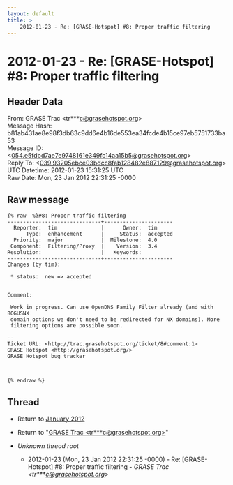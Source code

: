 ```yaml
---
layout: default
title: >
    2012-01-23 - Re: [GRASE-Hotspot] #8: Proper traffic filtering
---
```


# 2012-01-23 - Re: [GRASE-Hotspot] #8: Proper traffic filtering

## Header Data

From: GRASE Trac \<tr***c@grasehotspot.org\><br>
Message Hash: b81ab431ae8e98f3db63c9dd6e4b16de553ea34fcde4b15ce97eb5751733ba53<br>
Message ID: \<054.e5fdbd7ae7e9748161e349fc14aa15b5@grasehotspot.org\><br>
Reply To: \<039.93205ebce03bdcc8fab128482e887129@grasehotspot.org\><br>
UTC Datetime: 2012-01-23 15:31:25 UTC<br>
Raw Date: Mon, 23 Jan 2012 22:31:25 -0000<br>

## Raw message

```
{% raw  %}#8: Proper traffic filtering
------------------------------+----------------------
  Reporter:  tim              |      Owner:  tim
      Type:  enhancement      |     Status:  accepted
  Priority:  major            |  Milestone:  4.0
 Component:  Filtering/Proxy  |    Version:  3.4
Resolution:                   |   Keywords:
------------------------------+----------------------
Changes (by tim):

 * status:  new => accepted


Comment:

 Work in progress. Can use OpenDNS Family Filter already (and with BOGUSNX
 domain options we don't need to be redirected for NX domains). More
 filtering options are possible soon.

-- 
Ticket URL: <http://trac.grasehotspot.org/ticket/8#comment:1>
GRASE Hotspot <http://grasehotspot.org/>
GRASE Hotspot bug tracker



{% endraw %}
```

## Thread

+ Return to [January 2012](/archive/2012/01)

+ Return to "[GRASE Trac <tr***c<span>@</span>grasehotspot.org>](/authors/tr___c_at_grasehotspot_org)"

+ _Unknown thread root_
  + 2012-01-23 (Mon, 23 Jan 2012 22:31:25 -0000) - Re: [GRASE-Hotspot] #8: Proper traffic filtering - _GRASE Trac \<tr***c@grasehotspot.org\>_

